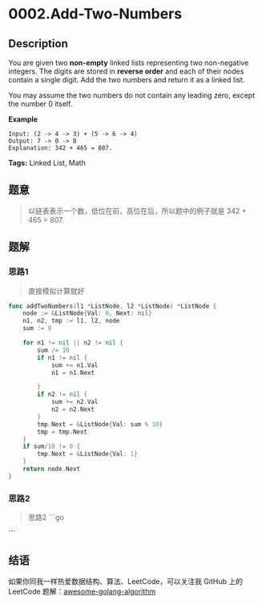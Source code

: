 # 0002.Add-Two-Numbers

## Description

You are given two **non-empty** linked lists representing two non-negative integers. The digits are stored in **reverse order** and each of their nodes contain a single digit. Add the two numbers and return it as a linked list.

You may assume the two numbers do not contain any leading zero, except the number 0 itself.

**Example**

```text
Input: (2 -> 4 -> 3) + (5 -> 6 -> 4)
Output: 7 -> 0 -> 8
Explanation: 342 + 465 = 807.
```

**Tags:** Linked List, Math

## 题意

> 以链表表示一个数，低位在前，高位在后，所以题中的例子就是 342 + 465 = 807.

## 题解

### 思路1

> 直接模拟计算就好

```go
func addTwoNumbers(l1 *ListNode, l2 *ListNode) *ListNode {
    node := &ListNode{Val: 0, Next: nil}
    n1, n2, tmp := l1, l2, node
    sum := 0

    for n1 != nil || n2 != nil {
        sum /= 10
        if n1 != nil {
            sum += n1.Val
            n1 = n1.Next

        }
        if n2 != nil {
            sum += n2.Val
            n2 = n2.Next
        }
        tmp.Next = &ListNode{Val: sum % 10}
        tmp = tmp.Next
    }
    if sum/10 != 0 {
        tmp.Next = &ListNode{Val: 1}
    }
    return node.Next
}
```

### 思路2

> 思路2 \`\`\`go

\`\`\`

## 结语

如果你同我一样热爱数据结构、算法、LeetCode，可以关注我 GitHub 上的 LeetCode 题解：[awesome-golang-algorithm](https://github.com/kylesliu/awesome-golang-algorithm)

